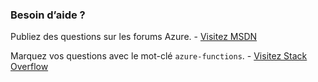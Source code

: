 ### Besoin d’aide ?

Publiez des questions sur les forums Azure. - [Visitez MSDN](http://go.microsoft.com/fwlink/?LinkId=780719)

Marquez vos questions avec le mot-clé `azure-functions`. - [Visitez Stack Overflow](http://stackoverflow.com/questions/tagged/azure-functions)

<!---HONumber=AcomDC_0912_2016-->